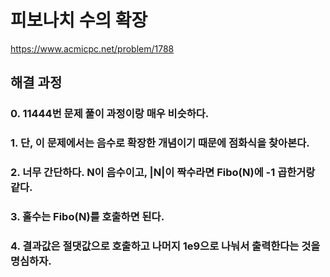 # 피보나치 수의 확장
https://www.acmicpc.net/problem/1788
## 해결 과정
### 0. 11444번 문제 풀이 과정이랑 매우 비슷하다.
### 1. 단, 이 문제에서는 음수로 확장한 개념이기 때문에 점화식을 찾아본다.
### 2. 너무 간단하다. N이 음수이고, |N|이 짝수라면 Fibo(N)에 -1 곱한거랑 같다.
### 3. 홀수는 Fibo(N)를 호출하면 된다.
### 4. 결과값은 절댓값으로 호출하고 나머지 1e9으로 나눠서 출력한다는 것을 명심하자.
